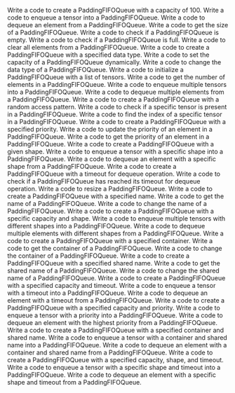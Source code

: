 Write a code to create a PaddingFIFOQueue with a capacity of 100.
Write a code to enqueue a tensor into a PaddingFIFOQueue.
Write a code to dequeue an element from a PaddingFIFOQueue.
Write a code to get the size of a PaddingFIFOQueue.
Write a code to check if a PaddingFIFOQueue is empty.
Write a code to check if a PaddingFIFOQueue is full.
Write a code to clear all elements from a PaddingFIFOQueue.
Write a code to create a PaddingFIFOQueue with a specified data type.
Write a code to set the capacity of a PaddingFIFOQueue dynamically.
Write a code to change the data type of a PaddingFIFOQueue.
Write a code to initialize a PaddingFIFOQueue with a list of tensors.
Write a code to get the number of elements in a PaddingFIFOQueue.
Write a code to enqueue multiple tensors into a PaddingFIFOQueue.
Write a code to dequeue multiple elements from a PaddingFIFOQueue.
Write a code to create a PaddingFIFOQueue with a random access pattern.
Write a code to check if a specific tensor is present in a PaddingFIFOQueue.
Write a code to find the index of a specific tensor in a PaddingFIFOQueue.
Write a code to create a PaddingFIFOQueue with a specified priority.
Write a code to update the priority of an element in a PaddingFIFOQueue.
Write a code to get the priority of an element in a PaddingFIFOQueue.
Write a code to create a PaddingFIFOQueue with a given shape.
Write a code to enqueue a tensor with a specific shape into a PaddingFIFOQueue.
Write a code to dequeue an element with a specific shape from a PaddingFIFOQueue.
Write a code to create a PaddingFIFOQueue with a timeout for dequeue operation.
Write a code to check if a PaddingFIFOQueue has reached its timeout for dequeue operation.
Write a code to resize a PaddingFIFOQueue.
Write a code to create a PaddingFIFOQueue with a specified name.
Write a code to get the name of a PaddingFIFOQueue.
Write a code to change the name of a PaddingFIFOQueue.
Write a code to create a PaddingFIFOQueue with a specific capacity and shape.
Write a code to enqueue multiple tensors with different shapes into a PaddingFIFOQueue.
Write a code to dequeue multiple elements with different shapes from a PaddingFIFOQueue.
Write a code to create a PaddingFIFOQueue with a specified container.
Write a code to get the container of a PaddingFIFOQueue.
Write a code to change the container of a PaddingFIFOQueue.
Write a code to create a PaddingFIFOQueue with a specified shared name.
Write a code to get the shared name of a PaddingFIFOQueue.
Write a code to change the shared name of a PaddingFIFOQueue.
Write a code to create a PaddingFIFOQueue with a specified capacity and timeout.
Write a code to enqueue a tensor with a timeout into a PaddingFIFOQueue.
Write a code to dequeue an element with a timeout from a PaddingFIFOQueue.
Write a code to create a PaddingFIFOQueue with a specified capacity and priority.
Write a code to enqueue a tensor with a priority into a PaddingFIFOQueue.
Write a code to dequeue an element with the highest priority from a PaddingFIFOQueue.
Write a code to create a PaddingFIFOQueue with a specified container and shared name.
Write a code to enqueue a tensor with a container and shared name into a PaddingFIFOQueue.
Write a code to dequeue an element with a container and shared name from a PaddingFIFOQueue.
Write a code to create a PaddingFIFOQueue with a specified capacity, shape, and timeout.
Write a code to enqueue a tensor with a specific shape and timeout into a PaddingFIFOQueue.
Write a code to dequeue an element with a specific shape and timeout from a PaddingFIFOQueue.